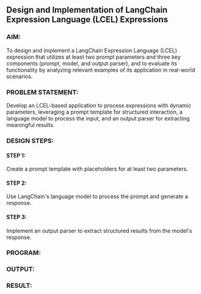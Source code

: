  ## Design and Implementation of LangChain Expression Language (LCEL) Expressions

### AIM:
To design and implement a LangChain Expression Language (LCEL) expression that utilizes at least two prompt parameters and three key components (prompt, model, and output parser), and to evaluate its functionality by analyzing relevant examples of its application in real-world scenarios.

### PROBLEM STATEMENT:
Develop an LCEL-based application to process expressions with dynamic parameters, leveraging a prompt template for structured interaction, a language model to process the input, and an output parser for extracting meaningful results.

### DESIGN STEPS:

#### STEP 1:
Create a prompt template with placeholders for at least two parameters.
#### STEP 2:
Use LangChain's language model to process the prompt and generate a response.
#### STEP 3:
Implement an output parser to extract structured results from the model's response.
### PROGRAM:

### OUTPUT:

### RESULT:
